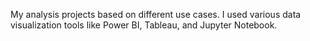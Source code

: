 My analysis projects based on different use cases. I used various data visualization tools like Power BI, Tableau, and Jupyter Notebook.
